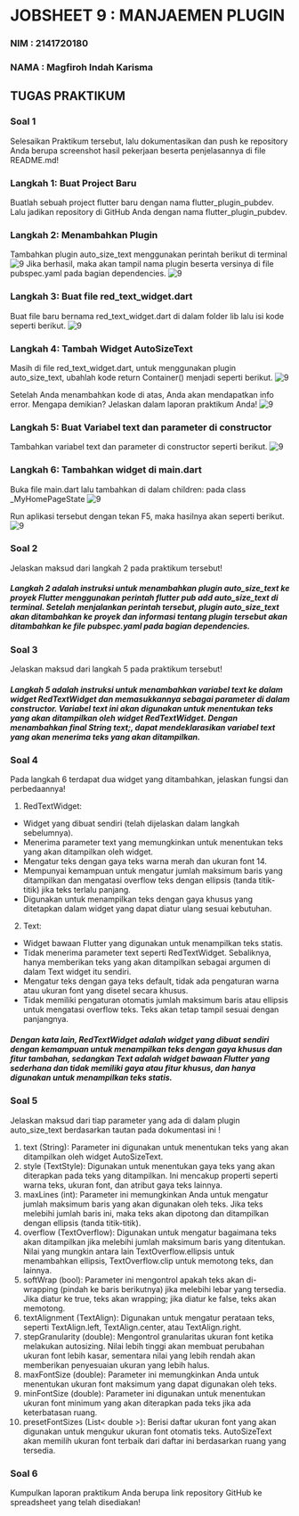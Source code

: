 # JOBSHEET 9 : MANJAEMEN PLUGIN

### NIM : 2141720180

### NAMA : Magfiroh Indah Karisma

## TUGAS PRAKTIKUM
### Soal 1
Selesaikan Praktikum tersebut, lalu dokumentasikan dan push ke repository Anda berupa screenshot hasil pekerjaan beserta penjelasannya di file README.md!
### Langkah 1: Buat Project Baru
Buatlah sebuah project flutter baru dengan nama flutter_plugin_pubdev. Lalu jadikan repository di GitHub Anda dengan nama flutter_plugin_pubdev.

### Langkah 2: Menambahkan Plugin
Tambahkan plugin auto_size_text menggunakan perintah berikut di terminal
![9](docs/1.png)
Jika berhasil, maka akan tampil nama plugin beserta versinya di file pubspec.yaml pada bagian dependencies.
![9](docs/2.png)

### Langkah 3: Buat file red_text_widget.dart
Buat file baru bernama red_text_widget.dart di dalam folder lib lalu isi kode seperti berikut.
![9](docs/Screenshot%20(3306).png)

### Langkah 4: Tambah Widget AutoSizeText
Masih di file red_text_widget.dart, untuk menggunakan plugin auto_size_text, ubahlah kode return Container() menjadi seperti berikut.
![9](docs/3.png)

Setelah Anda menambahkan kode di atas, Anda akan mendapatkan info error. Mengapa demikian? Jelaskan dalam laporan praktikum Anda!
![9](docs/4.png)

### Langkah 5: Buat Variabel text dan parameter di constructor
Tambahkan variabel text dan parameter di constructor seperti berikut.
![9](docs/5.png)

### Langkah 6: Tambahkan widget di main.dart
Buka file main.dart lalu tambahkan di dalam children: pada class _MyHomePageState
![9](docs/6.png)

Run aplikasi tersebut dengan tekan F5, maka hasilnya akan seperti berikut.
![9](docs/7.png)



### Soal 2
Jelaskan maksud dari langkah 2 pada praktikum tersebut!
##### Langkah 2 adalah instruksi untuk menambahkan plugin auto_size_text ke proyek Flutter menggunakan perintah flutter pub add auto_size_text di terminal. Setelah menjalankan perintah tersebut, plugin auto_size_text akan ditambahkan ke proyek dan informasi tentang plugin tersebut akan ditambahkan ke file pubspec.yaml pada bagian dependencies. 


### Soal 3
Jelaskan maksud dari langkah 5 pada praktikum tersebut!
##### Langkah 5 adalah instruksi untuk menambahkan variabel text ke dalam widget RedTextWidget dan memasukkannya sebagai parameter di dalam constructor. Variabel text ini akan digunakan untuk menentukan teks yang akan ditampilkan oleh widget RedTextWidget. Dengan menambahkan final String text;, dapat mendeklarasikan variabel text yang akan menerima teks yang akan ditampilkan.

### Soal 4
Pada langkah 6 terdapat dua widget yang ditambahkan, jelaskan fungsi dan perbedaannya!
1. RedTextWidget:

- Widget yang dibuat sendiri (telah dijelaskan dalam langkah sebelumnya).
- Menerima parameter text yang memungkinkan untuk menentukan teks yang akan ditampilkan oleh widget.
- Mengatur teks dengan gaya teks warna merah dan ukuran font 14.
- Mempunyai kemampuan untuk mengatur jumlah maksimum baris yang ditampilkan dan mengatasi overflow teks dengan ellipsis (tanda titik-titik) jika teks terlalu panjang.
- Digunakan untuk menampilkan teks dengan gaya khusus yang ditetapkan dalam widget yang dapat diatur ulang sesuai kebutuhan.
2. Text:

- Widget bawaan Flutter yang digunakan untuk menampilkan teks statis.
- Tidak menerima parameter text seperti RedTextWidget. Sebaliknya, hanya memberikan teks yang akan ditampilkan sebagai argumen di dalam Text widget itu sendiri.
- Mengatur teks dengan gaya teks default, tidak ada pengaturan warna atau ukuran font yang disetel secara khusus.
- Tidak memiliki pengaturan otomatis jumlah maksimum baris atau ellipsis untuk mengatasi overflow teks. Teks akan tetap tampil sesuai dengan panjangnya.

##### Dengan kata lain, RedTextWidget adalah widget yang dibuat sendiri dengan kemampuan untuk menampilkan teks dengan gaya khusus dan fitur tambahan, sedangkan Text adalah widget bawaan Flutter yang sederhana dan tidak memiliki gaya atau fitur khusus, dan hanya digunakan untuk menampilkan teks statis.

### Soal 5
Jelaskan maksud dari tiap parameter yang ada di dalam plugin auto_size_text berdasarkan tautan pada dokumentasi ini !
1. text (String): 
Parameter ini digunakan untuk menentukan teks yang akan ditampilkan oleh widget AutoSizeText.
2. style (TextStyle):
Digunakan untuk menentukan gaya teks yang akan diterapkan pada teks yang ditampilkan. Ini mencakup properti seperti warna teks, ukuran font, dan atribut gaya teks lainnya.
3. maxLines (int):
Parameter ini memungkinkan Anda untuk mengatur jumlah maksimum baris yang akan digunakan oleh teks. Jika teks melebihi jumlah baris ini, maka teks akan dipotong dan ditampilkan dengan ellipsis (tanda titik-titik).
4. overflow (TextOverflow):
Digunakan untuk mengatur bagaimana teks akan ditampilkan jika melebihi jumlah maksimum baris yang ditentukan. Nilai yang mungkin antara lain TextOverflow.ellipsis untuk menambahkan ellipsis, TextOverflow.clip untuk memotong teks, dan lainnya.
5. softWrap (bool):
Parameter ini mengontrol apakah teks akan di-wrapping (pindah ke baris berikutnya) jika melebihi lebar yang tersedia. Jika diatur ke true, teks akan wrapping; jika diatur ke false, teks akan memotong.
6. textAlignment (TextAlign):
Digunakan untuk mengatur perataan teks, seperti TextAlign.left, TextAlign.center, atau TextAlign.right.
7. stepGranularity (double):
Mengontrol granularitas ukuran font ketika melakukan autosizing. Nilai lebih tinggi akan membuat perubahan ukuran font lebih kasar, sementara nilai yang lebih rendah akan memberikan penyesuaian ukuran yang lebih halus.
8. maxFontSize (double):
Parameter ini memungkinkan Anda untuk menentukan ukuran font maksimum yang dapat digunakan oleh teks.
9. minFontSize (double):
Parameter ini digunakan untuk menentukan ukuran font minimum yang akan diterapkan pada teks jika ada keterbatasan ruang.
10. presetFontSizes (List< double >):
Berisi daftar ukuran font yang akan digunakan untuk mengukur ukuran font otomatis teks. AutoSizeText akan memilih ukuran font terbaik dari daftar ini berdasarkan ruang yang tersedia.

### Soal 6
Kumpulkan laporan praktikum Anda berupa link repository GitHub ke spreadsheet yang telah disediakan!